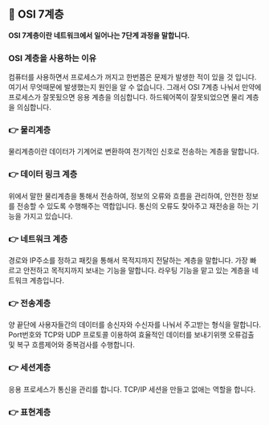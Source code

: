 ## 📌 OSI 7계층
<strong>OSI 7계층이란 네트워크에서 일어나는 7단계 과정을 말합니다.</strong>

### OSI 계층을 사용하는 이유
컴퓨터를 사용하면서 프로세스가 꺼지고 한번쯤은 문제가 발생한 적이 있을 것 입니다. 여기서 무엇때문에 발생했는지 원인을 알 수 없습니다. 
그래서 OSI 7계층 나눠서 만약에 프로세스가 잘못됬으면 응용 계층을 의심합니다. 하드웨어쪽이 잘못되었으면 물리 계층을 의심합니다.


### 👉 물리계층
물리계층이란 데이터가 기계어로 변환하여 전기적인 신호로 전송하는 계층을 말합니다.

### 👉 데이터 링크 계층
위에서 말한 물리계층을 통해서 전송하여, 정보의 오류와 흐름을 관리하여, 안전한 정보를 전송할 수 있도록 수행해주는 역합입니다. 통신의 오류도 찾아주고 재전송을 하는 기능을 가지고 있습니다. 

### 👉 네트워크 계층
경로와 IP주소를 정하고 패킷을 통해서 목적지까지 전달하는 계층을 말합니다. 가장 빠르고 안전하고 목적지까지 보내는 기능을 말합니다. 라우팅 기능을 맡고 있는 계층을 네트워크 계층입니다. 

### 👉 전송계층
양 끝단에 사용자들간의 데이터를 송신자와 수신자를 나눠서 주고받는 형식을 말합니다. Port번호와 TCP와 UDP 프로토콜 이용하여 효율적인 데이터를 보내기위햇 오류검출 및 복구 흐름제어와 중복검사를 수행합니다.  

### 👉 세션계층
응용 프로세스가 통신을 관리를 합니다. TCP/IP 세션을 만들고 없애는 역할을 합니다.

### 👉 표현계층



